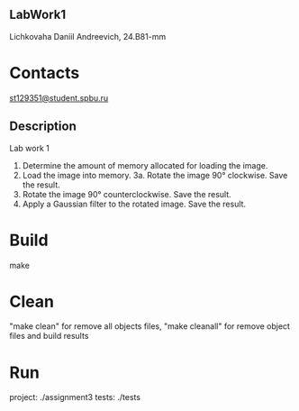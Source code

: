 ## LabWork1

Lichkovaha Daniil Andreevich, 24.B81-mm

# Contacts
st129351@student.spbu.ru

## Description
Lab work 1
1. Determine the amount of memory allocated for loading the image.
2. Load the image into memory.
3a. Rotate the image 90° clockwise. Save the result.
3. Rotate the image 90° counterclockwise. Save the result.
4. Apply a Gaussian filter to the rotated image. Save the result.

# Build

make

# Clean
"make clean" for remove all objects files, "make cleanall" for remove object files and build results

# Run
project: ./assignment3 tests: ./tests
